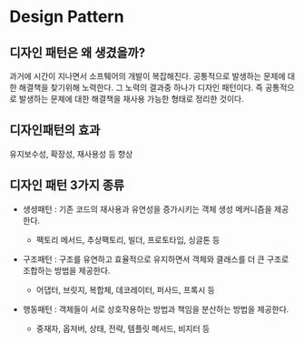 # Design Pattern
## 디자인 패턴은 왜 생겼을까?
과거에 시간이 지나면서 소프퉤어의 개발이 복잡해진다.
공통적으로 발생하는 문제에 대한 해결책을 찾기위해 노력한다. 그 노력의 결과중 하나가 디자인 패턴이다.
즉 공통적으로 발생하는 문제에 대한 해결책을 재사용 가능한 형태로 정리한 것이다.

## 디자인패턴의 효과
유지보수성, 확장성, 재사용성 등 향상

## 디자인 패턴 3가지 종류
- 생셩패턴 : 기존 코드의 재사용과 유연성을 증가시키는 객체 생성 메커니즘을 제공한다.
  - 팩토리 메서드, 추상팩토리, 빌더, 프로토타입, 싱글톤 등


- 구조패턴 : 구조를 유연하고 효율적으로 유지하면서 객체와 클래스를 더 큰 구조로 조합하는 방법을 제공한다.
  - 어댑터, 브릿지, 복합체, 데코레이터, 퍼사드, 프록시 등


- 행동패턴 : 객체들이 서로 상호작용하는 방법과 책임을 분산하는 방법을 제공한다.
  - 중재자, 옵저버, 상태, 전략, 템플릿 메서드, 비지터 등
